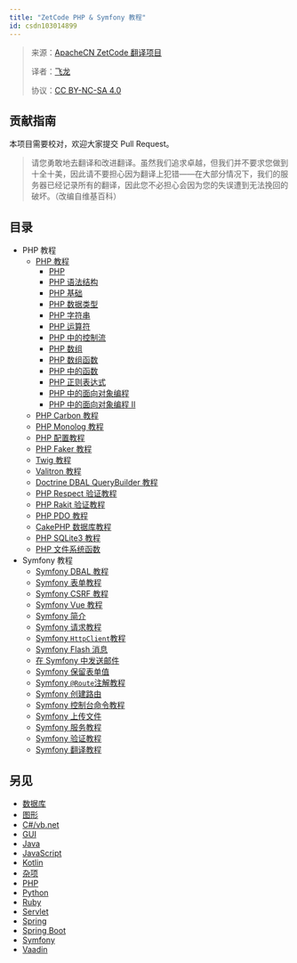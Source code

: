 ```yaml
---
title: "ZetCode PHP & Symfony 教程"
id: csdn103014899
---
```


> 来源：[ApacheCN ZetCode 翻译项目](https://github.com/apachecn/zetcode-zh)
> 
> 译者：[飞龙](https://github.com/wizardforcel)
> 
> 协议：[CC BY-NC-SA 4.0](https://creativecommons.org/licenses/by-nc-sa/4.0/deed.zh)

## 贡献指南

本项目需要校对，欢迎大家提交 Pull Request。

> 请您勇敢地去翻译和改进翻译。虽然我们追求卓越，但我们并不要求您做到十全十美，因此请不要担心因为翻译上犯错——在大部分情况下，我们的服务器已经记录所有的翻译，因此您不必担心会因为您的失误遭到无法挽回的破坏。（改编自维基百科）

## 目录

*   PHP 教程
    *   [PHP 教程](https://github.com/apachecn/zetcode-zh/blob/master/docs/php/156.md)
        *   [PHP](https://github.com/apachecn/zetcode-zh/blob/master/docs/php/157.md)
        *   [PHP 语法结构](https://github.com/apachecn/zetcode-zh/blob/master/docs/php/158.md)
        *   [PHP 基础](https://github.com/apachecn/zetcode-zh/blob/master/docs/php/159.md)
        *   [PHP 数据类型](https://github.com/apachecn/zetcode-zh/blob/master/docs/php/160.md)
        *   [PHP 字符串](https://github.com/apachecn/zetcode-zh/blob/master/docs/php/161.md)
        *   [PHP 运算符](https://github.com/apachecn/zetcode-zh/blob/master/docs/php/162.md)
        *   [PHP 中的控制流](https://github.com/apachecn/zetcode-zh/blob/master/docs/php/163.md)
        *   [PHP 数组](https://github.com/apachecn/zetcode-zh/blob/master/docs/php/164.md)
        *   [PHP 数组函数](https://github.com/apachecn/zetcode-zh/blob/master/docs/php/165.md)
        *   [PHP 中的函数](https://github.com/apachecn/zetcode-zh/blob/master/docs/php/166.md)
        *   [PHP 正则表达式](https://github.com/apachecn/zetcode-zh/blob/master/docs/php/167.md)
        *   [PHP 中的面向对象编程](https://github.com/apachecn/zetcode-zh/blob/master/docs/php/168.md)
        *   [PHP 中的面向对象编程 II](https://github.com/apachecn/zetcode-zh/blob/master/docs/php/169.md)
    *   [PHP Carbon 教程](https://github.com/apachecn/zetcode-zh/blob/master/docs/php/170.md)
    *   [PHP Monolog 教程](https://github.com/apachecn/zetcode-zh/blob/master/docs/php/171.md)
    *   [PHP 配置教程](https://github.com/apachecn/zetcode-zh/blob/master/docs/php/172.md)
    *   [PHP Faker 教程](https://github.com/apachecn/zetcode-zh/blob/master/docs/php/173.md)
    *   [Twig 教程](https://github.com/apachecn/zetcode-zh/blob/master/docs/php/174.md)
    *   [Valitron 教程](https://github.com/apachecn/zetcode-zh/blob/master/docs/php/175.md)
    *   [Doctrine DBAL QueryBuilder 教程](https://github.com/apachecn/zetcode-zh/blob/master/docs/php/176.md)
    *   [PHP Respect 验证教程](https://github.com/apachecn/zetcode-zh/blob/master/docs/php/177.md)
    *   [PHP Rakit 验证教程](https://github.com/apachecn/zetcode-zh/blob/master/docs/php/178.md)
    *   [PHP PDO 教程](https://github.com/apachecn/zetcode-zh/blob/master/docs/php/179.md)
    *   [CakePHP 数据库教程](https://github.com/apachecn/zetcode-zh/blob/master/docs/php/180.md)
    *   [PHP SQLite3 教程](https://github.com/apachecn/zetcode-zh/blob/master/docs/php/181.md)
    *   [PHP 文件系统函数](https://github.com/apachecn/zetcode-zh/blob/master/docs/php/182.md)
*   Symfony 教程
    *   [Symfony DBAL 教程](https://github.com/apachecn/zetcode-zh/blob/master/docs/symfony/100.md)
    *   [Symfony 表单教程](https://github.com/apachecn/zetcode-zh/blob/master/docs/symfony/101.md)
    *   [Symfony CSRF 教程](https://github.com/apachecn/zetcode-zh/blob/master/docs/symfony/102.md)
    *   [Symfony Vue 教程](https://github.com/apachecn/zetcode-zh/blob/master/docs/symfony/103.md)
    *   [Symfony 简介](https://github.com/apachecn/zetcode-zh/blob/master/docs/symfony/87.md)
    *   [Symfony 请求教程](https://github.com/apachecn/zetcode-zh/blob/master/docs/symfony/88.md)
    *   [Symfony `HttpClient`教程](https://github.com/apachecn/zetcode-zh/blob/master/docs/symfony/89.md)
    *   [Symfony Flash 消息](https://github.com/apachecn/zetcode-zh/blob/master/docs/symfony/90.md)
    *   [在 Symfony 中发送邮件](https://github.com/apachecn/zetcode-zh/blob/master/docs/symfony/91.md)
    *   [Symfony 保留表单值](https://github.com/apachecn/zetcode-zh/blob/master/docs/symfony/92.md)
    *   [Symfony `@Route`注解教程](https://github.com/apachecn/zetcode-zh/blob/master/docs/symfony/93.md)
    *   [Symfony 创建路由](https://github.com/apachecn/zetcode-zh/blob/master/docs/symfony/94.md)
    *   [Symfony 控制台命令教程](https://github.com/apachecn/zetcode-zh/blob/master/docs/symfony/95.md)
    *   [Symfony 上传文件](https://github.com/apachecn/zetcode-zh/blob/master/docs/symfony/96.md)
    *   [Symfony 服务教程](https://github.com/apachecn/zetcode-zh/blob/master/docs/symfony/97.md)
    *   [Symfony 验证教程](https://github.com/apachecn/zetcode-zh/blob/master/docs/symfony/98.md)
    *   [Symfony 翻译教程](https://github.com/apachecn/zetcode-zh/blob/master/docs/symfony/99.md)

## 另见

*   [数据库](https://github.com/apachecn/zetcode-zh/blob/master/docs/db/SUMMARY.md)
*   [图形](https://github.com/apachecn/zetcode-zh/blob/master/docs/graph/SUMMARY.md)
*   [C#/vb.net](https://github.com/apachecn/zetcode-zh/blob/master/docs/dotnet/SUMMARY.md)
*   [GUI](https://github.com/apachecn/zetcode-zh/blob/master/docs/gui/SUMMARY.md)
*   [Java](https://github.com/apachecn/zetcode-zh/blob/master/docs/java/SUMMARY.md)
*   [JavaScript](https://github.com/apachecn/zetcode-zh/blob/master/docs/js/SUMMARY.md)
*   [Kotlin](https://github.com/apachecn/zetcode-zh/blob/master/docs/kotlin/SUMMARY.md)
*   [杂项](https://github.com/apachecn/zetcode-zh/blob/master/docs/misc/SUMMARY.md)
*   [PHP](https://github.com/apachecn/zetcode-zh/blob/master/docs/php/SUMMARY.md)
*   [Python](https://github.com/apachecn/zetcode-zh/blob/master/docs/py/SUMMARY.md)
*   [Ruby](https://github.com/apachecn/zetcode-zh/blob/master/docs/ruby/SUMMARY.md)
*   [Servlet](https://github.com/apachecn/zetcode-zh/blob/master/docs/servlet/SUMMARY.md)
*   [Spring](https://github.com/apachecn/zetcode-zh/blob/master/docs/spring/SUMMARY.md)
*   [Spring Boot](https://github.com/apachecn/zetcode-zh/blob/master/docs/spring-boot/SUMMARY.md)
*   [Symfony](https://github.com/apachecn/zetcode-zh/blob/master/docs/symfony/SUMMARY.md)
*   [Vaadin](https://github.com/apachecn/zetcode-zh/blob/master/docs/vaadin/SUMMARY.md)